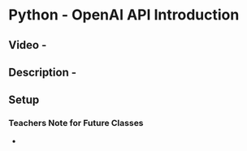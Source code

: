 # Python - OpenAI API Introduction


## Video - 


## Description - 


## Setup


### Teachers Note for Future Classes

- 